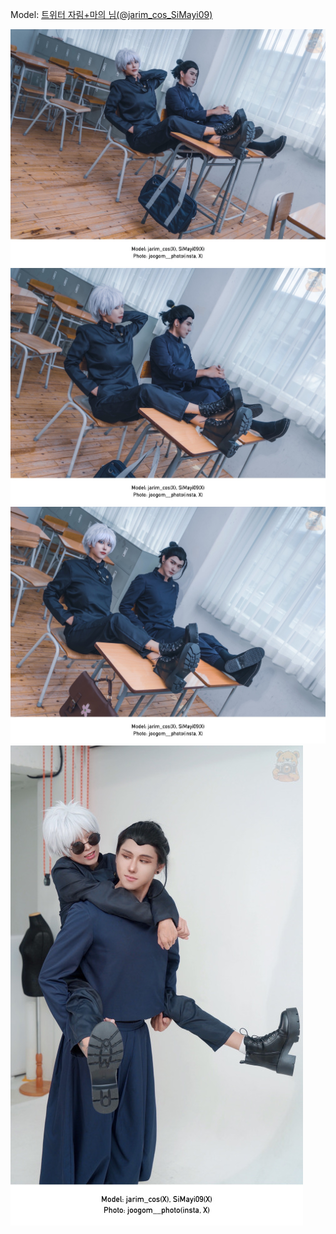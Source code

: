 ﻿---
dddd: 2024.07.30 젠 사시스
nickname: 자림+마의
sns_type: x
sns_id: jarim_cos_SiMayi09
---

<a name="jarim_cos_SiMayi09"></a>
Model: <a href="https://x.com/jarim_cos_SiMayi09" target="_blank">트위터 자림+마의 님(@jarim_cos_SiMayi09)</a>

![KakaoTalk2024082820504863203.jpg](/assets/img/2024/07-30/자림+마의/KakaoTalk2024082820504863203.jpg)
![KakaoTalk2024082820504863204.jpg](/assets/img/2024/07-30/자림+마의/KakaoTalk2024082820504863204.jpg)
![KakaoTalk2024082820504863205.jpg](/assets/img/2024/07-30/자림+마의/KakaoTalk2024082820504863205.jpg)
![KakaoTalk2024082820504863208.jpg](/assets/img/2024/07-30/자림+마의/KakaoTalk2024082820504863208.jpg)
